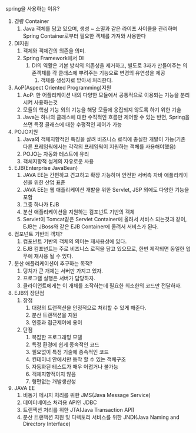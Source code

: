 spring을 사용하는 이유?

1. 경량 Container
    1. Java 객체를 담고 있으며, 생성 ~ 소멸과 같은 라이프 사이클을 관리하며 Spring Container로부터 필요한 객체를 가져와 사용한다
2. DI지원
    1. 객체와 객체간의 의존을 의미.
    2. Spring Framework에서 DI
        1. DI의 역활은 기본 방식의 의존성을 제거하고, 별도로 3자가 만들어주는 의존객체를 각 클래스에 뿌려주는 기능으로 변경의 유연성을 제공
            1. 객체를 생성자로 받아서 처리한다.
3. AoP(Aspect Oriented Programming)지원
    1. AoP: 한 어플리케이션 내의 다양한 모듈에서 공통적으로 이용되는 기능을 분리시켜 사용하는것
    2. 모듈의 핵심 기능 외의 기능을 해당 모듈에 응집되지 않도록 하기 위한 기술
    3. Java는 하나의 클래스에 대한 수직적인 흐름만 제어할 수  있는 반면, Spring을 쓰면 특정 클래스에 대한 수평적인 제어가 가능
4. POJO지원
    1. Java의 객체지향적인 특징을 살려 비즈니스 로직에 충실한 개발이 가능(기존 다른 프레임웍에서는 각각의 프레임웍이 지원하는 객체를 사용해야했음)
    2. POJO는 자동화 테스트에 유리
    3. 객체지향적 설계의 자유로운 사용
5. EJB(Enterprise JavaBean)
    1. JAVA EE는 간편하고 견고하고 확장 가능하며 안전한 서버측 자바 애플리케이션을 위한 산업 표준
    2. JAVA EE는 웹 애플리케이션 개발을 위한 Servlet, JSP 외에도 다양한 기능을 포함
    3. 그중 하나가 EJB
    4. 분산 애플리케이션을 지원하는 컴포넌트 기반의 객체
    5. Servlet이 Tomcat같은 Servlet Container에 올려서 서비스 되는것과 같이, EJB는 JBoss와 같은 EJB Container에 올려서 서비스가 된다.
6. 컴포넌트 기반의 객체?
    1. 컴포넌트 기반의 객체의 의미는 재사용성에 있다.
    2. EJB 컴포넌트는 주로 비즈니스 로직을 담고 있으므로, 한번 제작되면 동일한 업무에 재사용 될 수 있다.
7. 분산 애플리케이션이 추구하는 목적?
    1. 덩치가 큰 개체는 서버만 가지고 있자.
    2. 프로그램 실행은 서버가 담당하자.
    3. 클라이언트에게는 이 개체를 조작하는데 필요한 최소한의 코드만 전달하자.
8. EJB의 장단점
    1. 장점
        1. 대량의 트랜잭션을 안정적으로 처리할 수 있게 해준다.
        2. 분산 트랜잭션을 지원
        3. 인증과 접근제어에 용이
    2. 단점
        1. 복잡한 프로그래밍 모델
        2. 특정 환경에 쉽게 종속적인 코드
        3. 필요없이 특정 기술에 종속적인 코드
        4. 컨테이너 안에서만 동작 할 수 있는 객체구조
        5. 자동화된 테스트가 매우 어렵거나 불가능
        6. 객체지향적이지 않음
        7. 형편없는 개발생산성 
9. JAVA EE
    1. 비동기 메시지 처리를 위한 JMS(Java Message Service)
    2. 데이터베이스 처리용 API인 JDBC
    3. 트랜잭션 처리를 위한 JTA(Java Transaction API)
    4. 분산 트랜잭션 지원 및 디렉토리 서비스를 위한 JNDI(Java Naming and Directory Interface)
